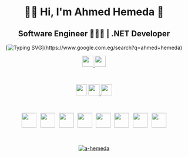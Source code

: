 <h1 align="center">👋🏼 Hi, I'm Ahmed Hemeda 👑</h1>
<h2 align="center">Software Engineer 👨🏻‍💻 | .NET Developer</h2>
<div align="center">

[![Typing SVG](https://readme-typing-svg.demolab.com?font=Orbitron&weight=500&size=22&pause=1000&color=C00000&center=true&vCenter=true&width=420&lines=Follow+to+get+new+updates+💙✨;)](https://www.google.com.eg/search?q=ahmed+hemeda)

</div>
<p align="center">
  <a target="_blank" href="https://www.linkedin.com/in/a-hemeda"><img src="https://img.shields.io/badge/-LinkedIn-0060A0?style=for-the-badge&logo=Linkedin&logoColor=white" height="30" > </img> </a>
  <a target="_blank" href="mailto:7hemeda@gmail.com"><img src="https://img.shields.io/badge/-Gmail-800000?style=for-the-badge&logo=Gmail&logoColor=white" height="30" > </img> </a> </p>
<br/>
<p align="center">
  <img src="https://komarev.com/ghpvc/?username=a-hemeda&label=Viewers&color=0060A0&style=flat" height="30"/>
  <a href="https://github.com/a-hemeda">
  <img src="https://img.shields.io/badge/dynamic/json?logo=github&label=Followers&labelColor=202525&color=800000&query=%24.data.totalSubs&url=https%3A%2F%2Fapi.spencerwoo.com%2Fsubstats%2F%3Fsource%3Dgithub%26queryKey%3Da-hemeda&longCache=true" height="30"/> </a>
  <a href="https://github.com/a-hemeda?tab=stars"> <img Followers" src="https://img.shields.io/github/stars/a-hemeda?color=red&logo=github" height="30" > </a> </p>
<br/>
<p align="center">
  <img src="https://skillicons.dev/icons?i=cs" height="40"/>
  <img width="3" />
  <img src="https://skillicons.dev/icons?i=dotnet" height="40"/>
  <img width="3" />
  <img src="https://cdn.jsdelivr.net/gh/devicons/devicon/icons/dotnetcore/dotnetcore-original.svg" height="40"/>
  <img width="2" />
  <img src="https://cdn.simpleicons.org/html5/E34F26" height="40"/>
  <img width="2" />
  <img src="https://cdn.simpleicons.org/css3/1572B6" height="40"/>
  <img width="2" />
  <img src="https://www.vectorlogo.zone/logos/git-scm/git-scm-icon.svg" height="40"/>
  <img width="3" />
  <img src="https://skillicons.dev/icons?i=firebase" height="40"/>
  <img width="3" />
  <img src="https://skillicons.dev/icons?i=github" height="40"/> </p>
<br/>
<p align="center">
  <a href="https://github.com/ryo-ma/github-profile-trophy"><img src="https://github-profile-trophy.vercel.app/?username=a-hemeda&theme=algolia" alt="a-hemeda" /></a> </p>
